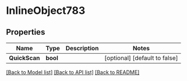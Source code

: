 # InlineObject783

## Properties

Name | Type | Description | Notes
------------ | ------------- | ------------- | -------------
**QuickScan** | **bool** |  | [optional] [default to false]

[[Back to Model list]](../README.md#documentation-for-models) [[Back to API list]](../README.md#documentation-for-api-endpoints) [[Back to README]](../README.md)



